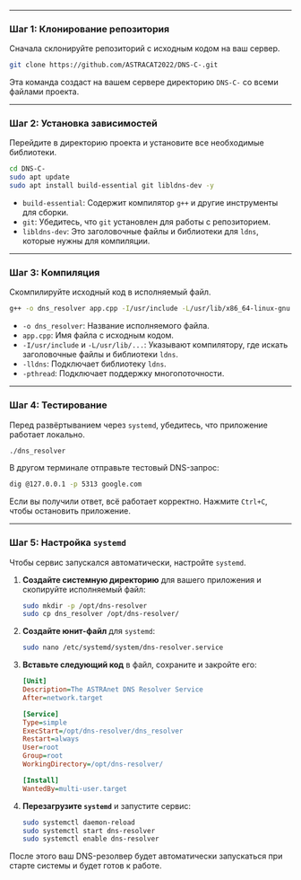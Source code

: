 
-----

### Шаг 1: Клонирование репозитория

Сначала склонируйте репозиторий с исходным кодом на ваш сервер.

```bash
git clone https://github.com/ASTRACAT2022/DNS-C-.git
```

Эта команда создаст на вашем сервере директорию `DNS-C-` со всеми файлами проекта.

-----

### Шаг 2: Установка зависимостей

Перейдите в директорию проекта и установите все необходимые библиотеки.

```bash
cd DNS-C-
sudo apt update
sudo apt install build-essential git libldns-dev -y
```

  * `build-essential`: Содержит компилятор `g++` и другие инструменты для сборки.
  * `git`: Убедитесь, что `git` установлен для работы с репозиторием.
  * `libldns-dev`: Это заголовочные файлы и библиотеки для `ldns`, которые нужны для компиляции.

-----

### Шаг 3: Компиляция

Скомпилируйте исходный код в исполняемый файл.

```bash
g++ -o dns_resolver app.cpp -I/usr/include -L/usr/lib/x86_64-linux-gnu -lldns -pthread
```

  * `-o dns_resolver`: Название исполняемого файла.
  * `app.cpp`: Имя файла с исходным кодом.
  * `-I/usr/include` и `-L/usr/lib/...`: Указывают компилятору, где искать заголовочные файлы и библиотеки `ldns`.
  * `-lldns`: Подключает библиотеку `ldns`.
  * `-pthread`: Подключает поддержку многопоточности.

-----

### Шаг 4: Тестирование

Перед развёртыванием через `systemd`, убедитесь, что приложение работает локально.

```bash
./dns_resolver
```

В другом терминале отправьте тестовый DNS-запрос:

```bash
dig @127.0.0.1 -p 5313 google.com
```

Если вы получили ответ, всё работает корректно. Нажмите `Ctrl+C`, чтобы остановить приложение.

-----

### Шаг 5: Настройка `systemd`

Чтобы сервис запускался автоматически, настройте `systemd`.

1.  **Создайте системную директорию** для вашего приложения и скопируйте исполняемый файл:
    ```bash
    sudo mkdir -p /opt/dns-resolver
    sudo cp dns_resolver /opt/dns-resolver/
    ```
2.  **Создайте юнит-файл** для `systemd`:
    ```bash
    sudo nano /etc/systemd/system/dns-resolver.service
    ```
3.  **Вставьте следующий код** в файл, сохраните и закройте его:
    ```ini
    [Unit]
    Description=The ASTRAnet DNS Resolver Service
    After=network.target

    [Service]
    Type=simple
    ExecStart=/opt/dns-resolver/dns_resolver
    Restart=always
    User=root
    Group=root
    WorkingDirectory=/opt/dns-resolver/

    [Install]
    WantedBy=multi-user.target
    ```
4.  **Перезагрузите `systemd`** и запустите сервис:
    ```bash
    sudo systemctl daemon-reload
    sudo systemctl start dns-resolver
    sudo systemctl enable dns-resolver
    ```

После этого ваш DNS-резолвер будет автоматически запускаться при старте системы и будет готов к работе.
